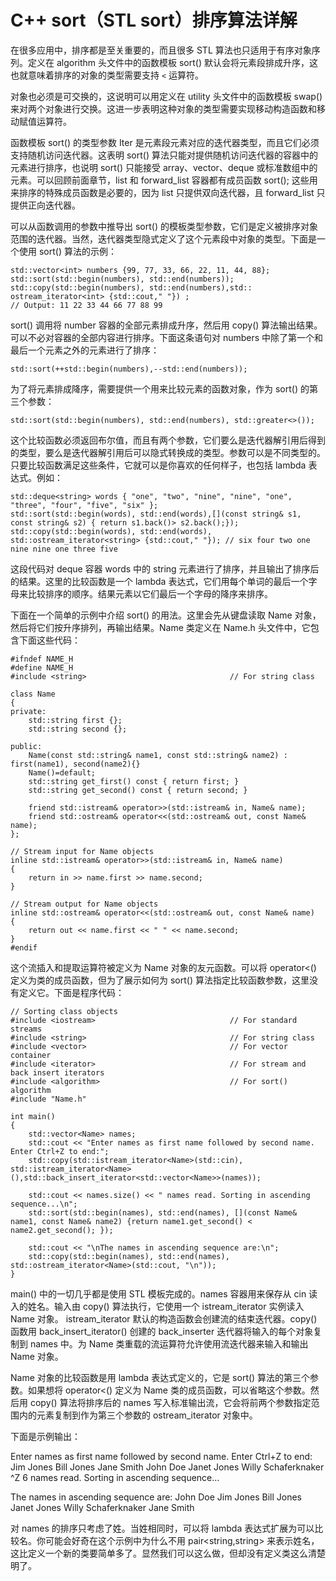 # C++ sort（STL sort）排序算法详解

在很多应用中，排序都是至关重要的，而且很多 STL 算法也只适用于有序对象序列。定义在 algorithm 头文件中的函数模板 sort<Iter>() 默认会将元素段排成升序，这也就意味着排序的对象的类型需要支持 `<` 运算符。 

对象也必须是可交换的，这说明可以用定义在 utility 头文件中的函数模板 swap() 来对两个对象进行交换。这进一步表明这种对象的类型需要实现移动构造函数和移动赋值运算符。

函数模板 sort<Iter>() 的类型参数 Iter 是元素段元素对应的迭代器类型，而且它们必须支持随机访问迭代器。这表明 sort() 算法只能对提供随机访问迭代器的容器中的元素进行排序，也说明 sort() 只能接受 array、vector、deque 或标准数组中的元素。可以回顾前面章节，list 和 forward_list 容器都有成员函数 sort(); 这些用来排序的特殊成员函数是必要的，因为 list 只提供双向迭代器，且 forward_list 只提供正向迭代器。

可以从函数调用的参数中推导出 sort() 的模板类型参数，它们是定义被排序对象范围的迭代器。当然，迭代器类型隐式定义了这个元素段中对象的类型。下面是一个使用 sort() 算法的示例：

```
std::vector<int> numbers {99, 77, 33, 66, 22, 11, 44, 88};
std::sort(std::begin(numbers), std::end(numbers));
std::copy(std::begin(numbers), std::end(numbers),std:: ostream_iterator<int> {std::cout," "}) ;
// Output: 11 22 33 44 66 77 88 99
```

sort() 调用将 number 容器的全部元素排成升序，然后用 copy() 算法输出结果。可以不必对容器的全部内容进行排序。下面这条语句对 numbers 中除了第一个和最后一个元素之外的元素进行了排序：

```
std::sort(++std::begin(numbers),--std::end(numbers));
```

为了将元素排成降序，需要提供一个用来比较元素的函数对象，作为 sort() 的第三个参数：

```
std::sort(std::begin(numbers), std::end(numbers), std::greater<>());
```

这个比较函数必须返回布尔值，而且有两个参数，它们要么是迭代器解引用后得到的类型，要么是迭代器解引用后可以隐式转换成的类型。参数可以是不同类型的。只要比较函数满足这些条件，它就可以是你喜欢的任何样子，也包括 lambda 表达式。例如：

```
std::deque<string> words { "one", "two", "nine", "nine", "one", "three", "four", "five", "six" };
std::sort(std::begin(words), std::end(words),[](const string& s1, const string& s2) { return s1.back()> s2.back();});
std::copy(std::begin(words), std::end(words),
std::ostream_iterator<string> {std::cout," "}); // six four two one nine nine one three five
```

这段代码对 deque 容器 words 中的 string 元素进行了排序，并且输出了排序后的结果。这里的比较函数是一个 lambda 表达式，它们用每个单词的最后一个字母来比较排序的顺序。结果元素以它们最后一个字母的降序来排序。

下面在一个简单的示例中介绍 sort() 的用法。这里会先从键盘读取 Name 对象，然后将它们按升序排列，再输出结果。Name 类定义在 Name.h 头文件中，它包含下面这些代码：

```
#ifndef NAME_H
#define NAME_H
#include <string>                                // For string class

class Name
{
private:
    std::string first {};
    std::string second {};

public:
    Name(const std::string& name1, const std::string& name2) : first(name1), second(name2){}
    Name()=default;
    std::string get_first() const { return first; }
    std::string get_second() const { return second; }

    friend std::istream& operator>>(std::istream& in, Name& name);
    friend std::ostream& operator<<(std::ostream& out, const Name& name);
};

// Stream input for Name objects
inline std::istream& operator>>(std::istream& in, Name& name)
{
    return in >> name.first >> name.second;
}

// Stream output for Name objects
inline std::ostream& operator<<(std::ostream& out, const Name& name)
{
    return out << name.first << " " << name.second;
}
#endif
```

这个流插入和提取运算符被定义为 Name 对象的友元函数。可以将 operator<() 定义为类的成员函数，但为了展示如何为 sort() 算法指定比较函数参数，这里没有定义它。下面是程序代码：

```
// Sorting class objects
#include <iostream>                              // For standard streams
#include <string>                                // For string class
#include <vector>                                // For vector container
#include <iterator>                              // For stream and back insert iterators
#include <algorithm>                             // For sort() algorithm
#include "Name.h"

int main()
{
    std::vector<Name> names;
    std::cout << "Enter names as first name followed by second name. Enter Ctrl+Z to end:";
    std::copy(std::istream_iterator<Name>(std::cin), std::istream_iterator<Name>(),std::back_insert_iterator<std::vector<Name>>(names));

    std::cout << names.size() << " names read. Sorting in ascending sequence...\n";
    std::sort(std::begin(names), std::end(names), [](const Name& name1, const Name& name2) {return name1.get_second() < name2.get_second(); });

    std::cout << "\nThe names in ascending sequence are:\n";
    std::copy(std::begin(names), std::end(names), std::ostream_iterator<Name>(std::cout, "\n"));
}
```

main() 中的一切几乎都是使用 STL 模板完成的。names 容器用来保存从 cin 读入的姓名。输入由 copy() 算法执行，它使用一个 istream_iterator<Name> 实例读入 Name 对象。 istream_iterator<Name> 默认的构造函数会创建流的结束迭代器。copy() 函数用 back_insert_iterator<Name>() 创建的 back_inserter<Name> 迭代器将输入的每个对象复制到 names 中。为 Name 类重载的流运算符允许使用流迭代器来输入和输出 Name 对象。

Name 对象的比较函数是用 lambda 表达式定义的，它是 sort() 算法的第三个参数。如果想将 operator<() 定义为 Name 类的成员函数，可以省略这个参数。然后用 copy() 算法将排序后的 names 写入标准输出流，它会将前两个参数指定范围内的元素复制到作为第三个参数的 ostream_iterator<Name> 对象中。

下面是示例输出：

Enter names as first name followed by second name. Enter Ctrl+Z to end:
Jim Jones
Bill Jones
Jane Smith
John Doe
Janet Jones
Willy Schaferknaker
^Z
6 names read. Sorting in ascending sequence...

The names in ascending sequence are:
John Doe
Jim Jones
Bill Jones
Janet Jones
Willy Schaferknaker
Jane Smith

对 names 的排序只考虑了姓。当姓相同时，可以将 lambda 表达式扩展为可以比较名。你可能会好奇在这个示例中为什么不用 pair<string,string> 来表示姓名，这比定义一个新的类要简单多了。显然我们可以这么做，但却没有定义类这么清楚明了。